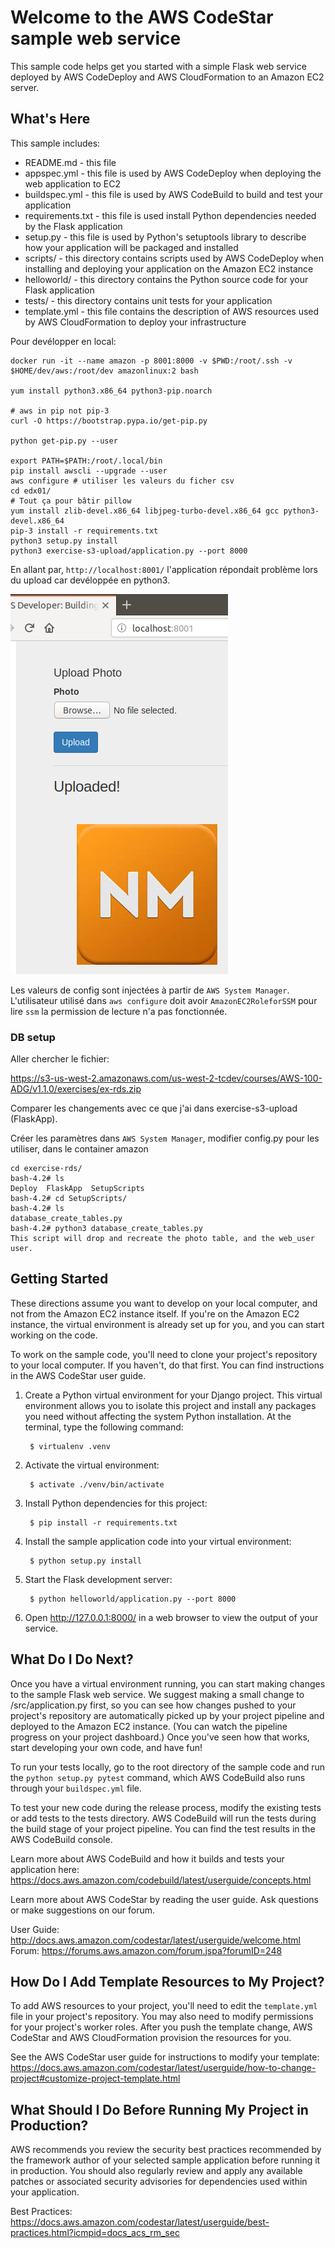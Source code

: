 Welcome to the AWS CodeStar sample web service
==============================================

This sample code helps get you started with a simple Flask web service
deployed by AWS CodeDeploy and AWS CloudFormation to an Amazon EC2 server.

What's Here
-----------

This sample includes:

* README.md - this file
* appspec.yml - this file is used by AWS CodeDeploy when deploying the web
  application to EC2
* buildspec.yml - this file is used by AWS CodeBuild to build and test
  your application
* requirements.txt - this file is used install Python dependencies needed by
  the Flask application
* setup.py - this file is used by Python's setuptools library to describe how
  your application will be packaged and installed
* scripts/ - this directory contains scripts used by AWS CodeDeploy when
  installing and deploying your application on the Amazon EC2 instance
* helloworld/ - this directory contains the Python source code for your Flask application
* tests/ - this directory contains unit tests for your application
* template.yml - this file contains the description of AWS resources used by AWS
  CloudFormation to deploy your infrastructure

Pour devélopper en local:
```
docker run -it --name amazon -p 8001:8000 -v $PWD:/root/.ssh -v $HOME/dev/aws:/root/dev amazonlinux:2 bash

yum install python3.x86_64 python3-pip.noarch

# aws in pip not pip-3
curl -O https://bootstrap.pypa.io/get-pip.py

python get-pip.py --user

export PATH=$PATH:/root/.local/bin
pip install awscli --upgrade --user
aws configure # utiliser les valeurs du ficher csv
cd edx01/
# Tout ça pour bâtir pillow
yum install zlib-devel.x86_64 libjpeg-turbo-devel.x86_64 gcc python3-devel.x86_64
pip-3 install -r requirements.txt
python3 setup.py install
python3 exercise-s3-upload/application.py --port 8000

```
En allant par, `http://localhost:8001/` l'application répondait problème lors du upload car devéloppée en python3.

![Up and running](img/work001.png)

Les valeurs de config sont injectées à partir de `AWS System Manager`. L'utilisateur utilisé dans `aws configure` doit avoir `AmazonEC2RoleforSSM` pour lire `ssm` la permission de lecture n'a pas fonctionnée.


### DB setup
Aller chercher le fichier:

https://s3-us-west-2.amazonaws.com/us-west-2-tcdev/courses/AWS-100-ADG/v1.1.0/exercises/ex-rds.zip

Comparer les changements avec ce que j'ai dans exercise-s3-upload (FlaskApp).

Créer les paramètres dans `AWS System Manager`, modifier config.py pour les utiliser,
dans le container amazon
```
cd exercise-rds/
bash-4.2# ls
Deploy  FlaskApp  SetupScripts
bash-4.2# cd SetupScripts/
bash-4.2# ls
database_create_tables.py
bash-4.2# python3 database_create_tables.py 
This script will drop and recreate the photo table, and the web_user user.
```

Getting Started
---------------

These directions assume you want to develop on your local computer, and not
from the Amazon EC2 instance itself. If you're on the Amazon EC2 instance, the
virtual environment is already set up for you, and you can start working on the
code.

To work on the sample code, you'll need to clone your project's repository to your
local computer. If you haven't, do that first. You can find instructions in the
AWS CodeStar user guide.

1. Create a Python virtual environment for your Django project. This virtual
   environment allows you to isolate this project and install any packages you
   need without affecting the system Python installation. At the terminal, type
   the following command:

        $ virtualenv .venv

2. Activate the virtual environment:

        $ activate ./venv/bin/activate

3. Install Python dependencies for this project:

        $ pip install -r requirements.txt

4. Install the sample application code into your virtual environment:

        $ python setup.py install

5. Start the Flask development server:

        $ python helloworld/application.py --port 8000

6. Open http://127.0.0.1:8000/ in a web browser to view the output of your
   service.

What Do I Do Next?
------------------

Once you have a virtual environment running, you can start making changes to
the sample Flask web service. We suggest making a small change to
/src/application.py first, so you can see how changes pushed to your project's
repository are automatically picked up by your project pipeline and deployed to
the Amazon EC2 instance. (You can watch the pipeline progress on your project dashboard.)
Once you've seen how that works, start developing your own code, and have fun!

To run your tests locally, go to the root directory of the sample code and run
the `python setup.py pytest` command, which AWS CodeBuild also runs through
your `buildspec.yml` file.

To test your new code during the release process, modify the existing tests or
add tests to the tests directory. AWS CodeBuild will run the tests during the
build stage of your project pipeline. You can find the test results
in the AWS CodeBuild console.

Learn more about AWS CodeBuild and how it builds and tests your application here:
https://docs.aws.amazon.com/codebuild/latest/userguide/concepts.html

Learn more about AWS CodeStar by reading the user guide. Ask questions or make
suggestions on our forum.

User Guide: http://docs.aws.amazon.com/codestar/latest/userguide/welcome.html
Forum: https://forums.aws.amazon.com/forum.jspa?forumID=248

How Do I Add Template Resources to My Project?
------------------

To add AWS resources to your project, you'll need to edit the `template.yml`
file in your project's repository. You may also need to modify permissions for
your project's worker roles. After you push the template change, AWS CodeStar
and AWS CloudFormation provision the resources for you.

See the AWS CodeStar user guide for instructions to modify your template:
https://docs.aws.amazon.com/codestar/latest/userguide/how-to-change-project#customize-project-template.html

What Should I Do Before Running My Project in Production?
------------------

AWS recommends you review the security best practices recommended by the framework
author of your selected sample application before running it in production. You
should also regularly review and apply any available patches or associated security
advisories for dependencies used within your application.

Best Practices: https://docs.aws.amazon.com/codestar/latest/userguide/best-practices.html?icmpid=docs_acs_rm_sec

